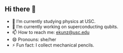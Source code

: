 ## Hi there 👋


- 🌱 I’m currently studying physics at USC.
- 🔭 I’m currently working on superconducting qubits.
- 📫 How to reach me: ekunz@usc.edu
- 😄 Pronouns: she/her
- ⚡ Fun fact: I collect mechanical pencils.

